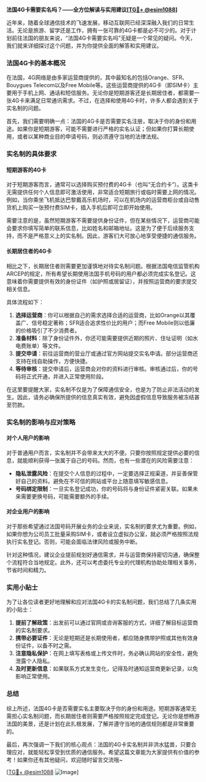 **法国4G卡需要实名吗？——全方位解读与实用建议[[TG💪+ @esim1088](https://t.me/s/esim1088)]**

近年来，随着全球通信技术的飞速发展，移动互联网已经深深融入我们的日常生活。无论是旅游、留学还是工作，拥有一张可靠的4G卡都是必不可少的。对于计划前往法国的朋友来说，“法国4G卡需要实名吗”无疑是一个常见的疑问。今天，我们就来详细探讨这个问题，并为你提供全面的解答和实用建议。

### 法国4G卡的基本概况

在法国，4G网络是由多家运营商提供的，其中最知名的包括Orange、SFR、Bouygues Telecom以及Free Mobile等。这些运营商提供的4G卡（即SIM卡）主要用于手机上网、通话和短信服务。无论你是短期游客还是长期居住者，都需要一张4G卡来满足日常通讯需求。不过，在选择和使用4G卡时，许多人都会遇到关于实名制的问题。

首先，我们需要明确一点：法国的4G卡是否需要实名注册，取决于你的身份和用途。如果你是短期游客，可能不需要进行严格的实名认证；但如果你打算长期使用，或者以某种商业目的申请号码，则必须遵守当地的法律法规。

### 实名制的具体要求

#### 短期游客的4G卡
对于短期游客而言，通常可以选择购买预付费的4G卡（也叫“无合约卡”）。这类卡无需提供任何个人信息即可激活使用，非常适合短期旅行或临时需要上网的情况。例如，当你乘坐飞机抵达巴黎戴高乐机场时，可以在机场内的运营商柜台或自动售货机上购买一张预付费SIM卡，插入手机后即可立即开始使用。

需要注意的是，虽然短期游客不需要提供身份证件，但在某些情况下，运营商可能会要求你填写简单的联系信息，比如姓名和邮箱地址。这是为了便于后续服务支持，而不是严格意义上的实名制。因此，游客们大可放心地享受便捷的通信服务。

#### 长期居住者的4G卡
相比之下，长期居住者则需要更加谨慎地对待实名制问题。根据法国电信监管机构ARCEP的规定，所有希望长期使用法国手机号码的用户都必须完成实名登记。这意味着你需要提供有效的身份证件（如护照或居留证），并按照运营商的要求提交相关信息。

具体流程如下：
1. **选择运营商**：你可以根据自己的需求选择合适的运营商，比如Orange以其覆盖广、信号稳定著称；SFR适合追求性价比的用户；而Free Mobile则以低廉的价格吸引了不少消费者。
2. **准备材料**：除了身份证件外，你还可能需要提供近期的照片、住址证明（如水电费账单）等文件。
3. **提交申请**：前往运营商的营业厅或通过官方网站提交实名申请。部分运营商还支持在线自助操作，方便快捷。
4. **等待审核**：提交申请后，运营商会对你的资料进行审核。审核通过后，你的号码将正式开通，并进入正常使用阶段。

在这里要提醒大家，实名制不仅是为了保障通信安全，也是为了防止非法活动的发生。因此，请务必确保所提供的信息真实有效，避免因虚假信息导致服务被冻结甚至罚款。

### 实名制的影响与应对策略

#### 对个人用户的影响
对于普通用户而言，实名制并不会带来太大的不便。只要你按照规定提供必要的信息，就能顺利获得一张属于自己的号码。然而，也有一些潜在的风险需要注意：

- **隐私泄露风险**：在提交个人信息的过程中，一定要选择正规渠道，并妥善保管好自己的资料。避免在不可信的网站或平台上随意填写敏感信息。
- **号码绑定限制**：一旦实名登记成功，你的号码将与身份证件紧密关联。如果未来需要更换号码，可能需要额外的手续。

#### 对企业用户的影响
对于那些希望通过法国号码开展业务的企业来说，实名制的要求尤为重要。例如，如果你想为公司员工批量采购SIM卡，或者设立虚拟办公室，就必须严格按照法规执行实名登记。否则，可能会面临法律风险或服务中断。

针对这种情况，建议企业提前规划好通信需求，并与运营商保持密切沟通，确保整个流程符合当地规定。此外，还可以考虑委托专业的代理机构协助处理相关事务，节省时间和精力。

### 实用小贴士

为了让各位读者更好地理解和应对法国4G卡的实名制问题，我们总结了几条实用的小贴士：

1. **提前了解政策**：出发前可以通过官网或咨询客服的方式，详细了解目标运营商的实名制要求。
2. **携带必要证件**：无论是短期还是长期使用者，都应随身携带护照或其他有效身份证件，以备不时之需。
3. **注意隐私保护**：在网上填写表格或上传文件时，务必确认网站的安全性，避免泄露个人隐私。
4. **及时更新信息**：如果联系方式发生变化，记得及时通知运营商更新记录，以免影响正常使用。

### 总结

综上所述，法国4G卡是否需要实名主要取决于你的身份和用途。短期游客通常无需担心实名制问题，而长期居住者则需要严格按照规定完成登记。无论你是想畅游法国的美景，还是计划在此扎根发展，了解并遵守当地的通信规则都是非常重要的。

最后，再次强调一下我们的核心观点：法国的4G卡实名制并非洪水猛兽，只要合理应对，就能轻松享受到优质的通信服务。希望这篇文章能为大家提供有价值的参考！如果你还有其他疑问，欢迎随时留言交流哦~

[[TG💪+ @esim1088](https://t.me/s/esim1088) ![Image](https://i.postimg.cc/4NQfJmqS/Snipaste-2025-05-13-00-14-12.png)]